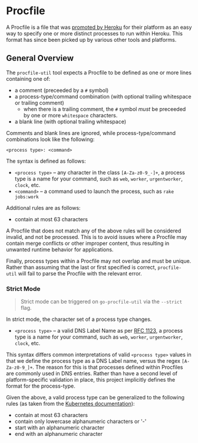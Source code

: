 # Procfile

A Procfile is a file that was [promoted by Heroku](https://blog.heroku.com/the_new_heroku_1_process_model_procfile) for their platform as an easy way to specify one or more distinct processes to run within Heroku. This format has since been picked up by various other tools and platforms.

## General Overview

The `procfile-util` tool expects a Procfile to be defined as one or more lines containing one of:

- a comment (preceeded by a `#` symbol)
- a process-type/command combination (with optional trailing whitespace or trailing comment)
  - when there is a trailing comment, the `#` symbol _must_ be preceeded by one or more `whitespace` characters.
- a blank line (with optional trailing whitespace)

Comments and blank lines are ignored, while process-type/command combinations look like the following:

```
<process type>: <command>
```

The syntax is defined as follows:

- `<process type>` – any character in the class `[A-Za-z0-9_-]+`, a process type is a name for your command, such as `web`, `worker`, `urgentworker`, `clock`, etc.
- `<command>` – a command used to launch the process, such as `rake jobs:work`

Additional rules are as follows:

- contain at most 63 characters

A Procfile that does not match any of the above rules will be considered invalid, and not be processed. This is to avoid issues where a Procfile may contain merge conflicts or other improper content, thus resulting in unwanted runtime behavior for applications.

Finally, process types within a Procfile may not overlap and must be unique. Rather than assuming that the last or first specified is correct, `procfile-util` will fail to parse the Procfile with the relevant error.

### Strict Mode

> Strict mode can be triggered on `go-procfile-util` via the `--strict` flag.

In strict mode, the character set of a process type changes.

- `<process type>` – a valid DNS Label Name as per [RFC 1123](https://tools.ietf.org/html/rfc1123), a process type is a name for your command, such as `web`, `worker`, `urgentworker`, `clock`, etc.

This syntax differs common interpretations of valid `<process type>` values in that we define the process type as a DNS Label name, versus the regex `[A-Za-z0-9_]+`. The reason for this is that processes defined within Procfiles are commonly used in DNS entries. Rather than have a second level of platform-specific validation in place, this project implicitly defines the format for the process-type.

Given the above, a valid process type can be generalized to the following rules (as taken from the [Kubernetes documentation](https://kubernetes.io/docs/concepts/overview/working-with-objects/names/#dns-label-names)):

- contain at most 63 characters
- contain only lowercase alphanumeric characters or '-'
- start with an alphanumeric character
- end with an alphanumeric character
